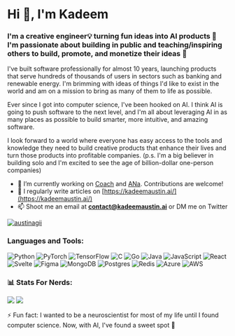 <h1 align="left">Hi 👋, I'm Kadeem</h1>
<h3 align="left">I'm a creative engineer💡 turning fun ideas into AI products 🤖 I'm passionate about building in public and teaching/inspiring others to build, promote, and monetize their ideas 🚀</h3>

<p>
  I've built software professionally for almost 10 years, launching products that serve hundreds of thousands of users in sectors such as banking and renewable energy. I'm brimming with ideas of things I'd like to exist in the world and am on a mission to bring as many of them to life as possible.
</p>
<p>
  Ever since I got into computer science, I've been hooked on AI. I think AI is going to push software to the next level, and I'm all about leveraging AI in as many places as possible to build smarter, more intuitive, and amazing software.
</p>

<p>
  I look forward to a world where everyone has easy access to the tools and knowledge they need to build creative products that enhance their lives and turn those products into profitable companies. (p.s. I'm a big believer in building solo and I'm excited to see the age of billion-dollar one-person companies)
</p>

- 🔭 I’m currently working on [Coach](https://github.com/austinagii/coach.ai) and [ANa](https://github.com/austinagii/ANa). Contributions are welcome!
- 📝 I regularly write articles on [https://kadeemaustin.ai/](https://kadeemaustin.ai/)
- 📫 Shoot me an email at **contact@kadeemaustin.ai** or DM me on Twitter 

<p align="left"> 
  <a href="https://twitter.com/austinagii" target="blank">
    <img src="https://img.shields.io/twitter/follow/austinagii?logo=twitter&style=for-the-badge" alt="austinagii" />
  </a> 
</p>

<h3 align="left">Languages and Tools:</h3>

![Python](https://img.shields.io/badge/python-3670A0?style=for-the-badge&logo=python&logoColor=ffdd54)
![PyTorch](https://img.shields.io/badge/PyTorch-%23EE4C2C.svg?style=for-the-badge&logo=PyTorch&logoColor=white)
![TensorFlow](https://img.shields.io/badge/TensorFlow-%23FF6F00.svg?style=for-the-badge&logo=TensorFlow&logoColor=white) 
![C](https://img.shields.io/badge/c-%2300599C.svg?style=for-the-badge&logo=c&logoColor=white) 
![Go](https://img.shields.io/badge/go-%2300ADD8.svg?style=for-the-badge&logo=go&logoColor=white) 
![Java](https://img.shields.io/badge/java-%23ED8B00.svg?style=for-the-badge&logo=openjdk&logoColor=white)
![JavaScript](https://img.shields.io/badge/javascript-%23323330.svg?style=for-the-badge&logo=javascript&logoColor=%23F7DF1E) 
![React](https://img.shields.io/badge/react-%2320232a.svg?style=for-the-badge&logo=react&logoColor=%2361DAFB) 
![Svelte](https://img.shields.io/badge/svelte-%23f1413d.svg?style=for-the-badge&logo=svelte&logoColor=white) 
![Figma](https://img.shields.io/badge/figma-%23F24E1E.svg?style=for-the-badge&logo=figma&logoColor=white) 
![MongoDB](https://img.shields.io/badge/MongoDB-%234ea94b.svg?style=for-the-badge&logo=mongodb&logoColor=white) 
![Postgres](https://img.shields.io/badge/postgres-%23316192.svg?style=for-the-badge&logo=postgresql&logoColor=white) 
![Redis](https://img.shields.io/badge/redis-%23DD0031.svg?style=for-the-badge&logo=redis&logoColor=white) 
![Azure](https://img.shields.io/badge/azure-%230072C6.svg?style=for-the-badge&logo=microsoftazure&logoColor=white) 
![AWS](https://img.shields.io/badge/AWS-%23FF9900.svg?style=for-the-badge&logo=amazon-aws&logoColor=white) 

<h3 align="left"> 📊 Stats For Nerds: </h3>

![](https://github-readme-stats.vercel.app/api?username=austinagii&theme=github_dark_dimmed&hide_border=false&include_all_commits=true&count_private=false)
![](https://github-readme-streak-stats.herokuapp.com/?user=austinagii&theme=github_dark_dimmed&hide_border=false)

⚡ Fun fact: I wanted to be a neuroscientist for most of my life until I found computer science. Now, with AI, I've found a sweet spot 😬
